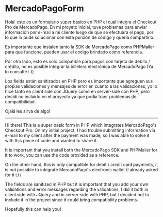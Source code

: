 # MercadoPagoForm

Hola! este es un formulario súper básico en PHP el cual integra el Checkout Pro de MercadoPago. En mi proyeto inicial, tuve problemas para enviar información
por e-mail a mi cliente luego de que se efectuara el pago, por lo que lo pude solucionar con esta porción de código y quería compartirlo. 

Es importante que instalen tanto la SDK de MercadoPago como PHPMailer para que funcione, pueden usar el código brindado como referencia. 

Por otro lado, esto es solo compatible para pagos con tarjeta de débito / crédito, no es posible integrar la billetera electrónica de MercadoPago
(Ya lo consulté t.t) 

Los fields están sanitizados en PHP pero es importante que agreguen sus propias validaciones y mensajes de error en cuanto a las validaciones, yo lo hice tanto en client side con JQuery como en server-side con PHP, pero decidí no incluirlo en el proyecto ya que podía traer problemas de compatibilidad. 

Ojalá les sirva de algo!

------------------------------------------------------------------------------------------------------

Hi there! This is a super basic form in PHP which integrates MercadoPago's Checkout Pro. On my initial project, I had trouble submitting information
vía e-mail to my client after the payment was made, so I was able to solve it with this piece of code and wanted to share it.

It is important that you install both the MercadoPago SDK and PHPMailer for it to work, you can use the code provided as a reference.

On the other hand, this is only compatible for debit / credit card payments, it is not possible to integrate MercadoPago's electronic wallet
(I already asked for it t.t)

The fields are sanitized in PHP but it is important that you add your own validations and error messages regarding the validations, I did it both in client side with JQuery and in server-side with PHP, but I decided not to include it in the project since it could bring compatibility problems.

Hopefully this can help you!
